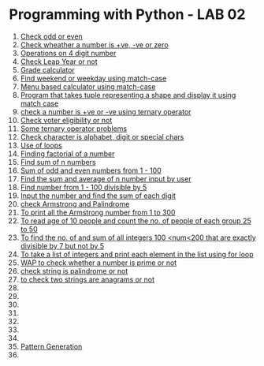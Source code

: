 # Programming with Python - LAB 02

  1. [Check odd or even ](/Fifth_Semester/Python/LAB2/Qn1OddEven.py)
  2. [Check wheather a number is +ve, -ve or zero](/Fifth_Semester/Python/LAB2/Qn2PositiveOrNegative.py)
  3. [Operations on 4 digit number](/Fifth_Semester/Python/LAB2/Qn3FourDigitNumOperation.py)
  4. [Check Leap Year or not](/Fifth_Semester/Python/LAB2/Qn4leapYear.py)
  5. [Grade calculator](/Fifth_Semester/Python/LAB2/Qn5GradeCalculator.py)
  6. [Find weekend or weekday using match-case](/Fifth_Semester/Python/LAB2/Qn6Matchcase.py)
  7. [Menu based calculator using match-case](/Fifth_Semester/Python/LAB2/Qn7CalculatorMatchCase.py)
  8. [Program that takes tuple representing a shape and display it using match case](/Fifth_Semester/Python/LAB2/Qn8tupleMatchCase.py)
  9. [check a number is +ve or -ve using ternary operator](/Fifth_Semester/Python/LAB2/Qn9TernaryOperator.py)
  10. [Check voter eligibility or not](/Fifth_Semester/Python/LAB2/Qn10VoterOrNot.py)
  11. [Some ternary operator problems](/Fifth_Semester/Python/LAB2/Qn11TernaryPrograms.py)
  12. [Check character is alphabet, digit or special chars](/Fifth_Semester/Python/LAB2/Qn12checkCharacter.py)
  13. [Use of loops](/Fifth_Semester/Python/LAB2/Qn13Loops.py)
  14. [Finding factorial of a number](/Fifth_Semester/Python/LAB2/Qn14Factorial.py)
  15. [Find sum of n numbers](/Fifth_Semester/Python/LAB2/Qn15sumOfn.py)
  16. [Sum of odd and even numbers from 1 - 100](/Fifth_Semester/Python/LAB2/Qn16sumOfOddandEven.py)
  17. [Find the sum and average of n number input by user](/Fifth_Semester/Python/LAB2/Qn17SumAndAvg.py)
  18. [Find number from 1 - 100 divisible by 5](/Fifth_Semester/Python/LAB2/Qn18NumberDivisibleBy5.py)
  19. [Input the number and find the sum of each digit](/Fifth_Semester/Python/LAB2/Qn19SumOfEachDigit.py)
  20. [check Armstrong and Palindrome](/Fifth_Semester/Python/LAB2/Qn20ArmstrongAndPalindrome.py)
  21. [To print all the Armstrong number from 1 to 300](/Fifth_Semester/Python/LAB2/Qn21Armstrong.pyFifth_Semester/Python)
  22. [To read age of 10 people and count the no. of people of each group 25 to 50](/Fifth_Semester/Python/LAB2/Qn22ReadAgeAndCount.py)
  23. [To find the no. of and sum of all integers 100 <num<200 that are exactly divisible by 7 but not by 5](/Fifth_Semester/Python/LAB2/Qn23SumOfNumbersDivisibleBy.py)
  24. [To take a list of integers and print each element in the list using for loop](/Fifth_Semester/Python/LAB2/Qn24PrintList.py)
  25. [WAP to check whether a number is prime or not](/Fifth_Semester/Python/LAB2/Qn25CheckPrime.py)
  26. [check string is palindrome or not](/Fifth_Semester/Python/LAB2/Qn26PalindromeCheck.py)
  27. [to check two strings are anagrams or not](/Fifth_Semester/Python/LAB2/Qn27CheckAnagrams.py)
  28. [](/Fifth_Semester/Python)
  29. [](/Fifth_Semester/Python)
  30. [](/Fifth_Semester/Python)
  31. [](/Fifth_Semester/Python)
  32. [](/Fifth_Semester/Python)
  33. [](/Fifth_Semester/Python)
  34. [](/Fifth_Semester/Python)
  34. [Pattern Generation ](/Fifth_Semester/Python/LAB2/Qn35Pattern.py)
  35. 





















